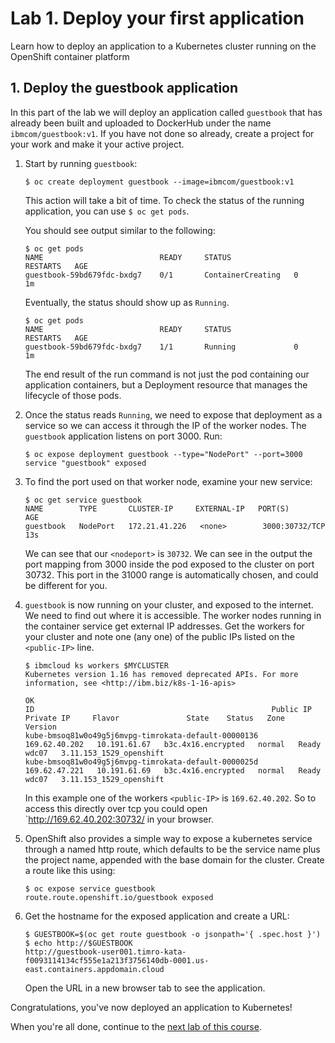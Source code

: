 # Lab 1. Deploy your first application

Learn how to deploy an application to a Kubernetes cluster running on the OpenShift container platform

## 1. Deploy the guestbook application

In this part of the lab we will deploy an application called `guestbook` that has already been built and uploaded to DockerHub under the name `ibmcom/guestbook:v1`. If you have not done so already, create a project for your work and make it your active project.

1. Start by running `guestbook`:

   ```$ oc create deployment guestbook --image=ibmcom/guestbook:v1```

   This action will take a bit of time. To check the status of the running application,
   you can use `$ oc get pods`.

   You should see output similar to the following:

   ```console
   $ oc get pods
   NAME                          READY     STATUS              RESTARTS   AGE
   guestbook-59bd679fdc-bxdg7    0/1       ContainerCreating   0          1m
   ```

   Eventually, the status should show up as `Running`.

   ```console
   $ oc get pods
   NAME                          READY     STATUS              RESTARTS   AGE
   guestbook-59bd679fdc-bxdg7    1/1       Running             0          1m
   ```

   The end result of the run command is not just the pod containing our application containers,
   but a Deployment resource that manages the lifecycle of those pods.

1. Once the status reads `Running`, we need to expose that deployment as a
   service so we can access it through the IP of the worker nodes.
   The `guestbook` application listens on port 3000.  Run:

   ```console
   $ oc expose deployment guestbook --type="NodePort" --port=3000
   service "guestbook" exposed
   ```

1. To find the port used on that worker node, examine your new service:

   ```console
   $ oc get service guestbook
   NAME        TYPE       CLUSTER-IP     EXTERNAL-IP   PORT(S)          AGE
   guestbook   NodePort   172.21.41.226   <none>        3000:30732/TCP   13s
   ```

   We can see that our `<nodeport>` is `30732`. We can see in the output the port mapping from 3000 inside 
   the pod exposed to the cluster on port 30732. This port in the 31000 range is automatically chosen, 
   and could be different for you.

1. `guestbook` is now running on your cluster, and exposed to the internet. We need to find out where it is accessible.
   The worker nodes running in the container service get external IP addresses.
   Get the workers for your cluster and note one (any one) of the public IPs listed on the `<public-IP>` line.

   ```console
   $ ibmcloud ks workers $MYCLUSTER
   Kubernetes version 1.16 has removed deprecated APIs. For more information, see <http://ibm.biz/k8s-1-16-apis>

   OK
   ID                                                     Public IP       Private IP     Flavor               State    Status   Zone    Version
   kube-bmsoq81w0o49g5j6mvpg-timrokata-default-00000136   169.62.40.202   10.191.61.67   b3c.4x16.encrypted   normal   Ready    wdc07   3.11.153_1529_openshift
   kube-bmsoq81w0o49g5j6mvpg-timrokata-default-0000025d   169.62.47.221   10.191.61.69   b3c.4x16.encrypted   normal   Ready    wdc07   3.11.153_1529_openshift
   ```

   In this example one of the workers `<public-IP>` is `169.62.40.202`. So to access this directly over tcp you could open `http://169.62.40.202:30732/ in your browser.

1. OpenShift also provides a simple way to expose a kubernetes service through a named http route, which defaults to be the service name plus the project name, appended with the base domain for the cluster. Create a route like this using:

    ```console
    $ oc expose service guestbook
    route.route.openshift.io/guestbook exposed
    ```

1. Get the hostname for the exposed application and create a URL:

    ```console
    $ GUESTBOOK=$(oc get route guestbook -o jsonpath='{ .spec.host }')
    $ echo http://$GUESTBOOK
    http://guestbook-user001.timro-kata-f0093114134cf555e1a213f3756140db-0001.us-east.containers.appdomain.cloud
    ```

    Open the URL in a new browser tab to see the application.

Congratulations, you've now deployed an application to Kubernetes!

When you're all done, continue to the
[next lab of this course](../Lab2/README.md).


